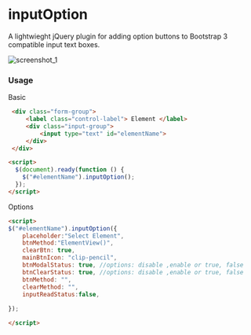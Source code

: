 # inputOption

A lightwieght jQuery plugin for adding option buttons to Bootstrap 3 compatible input text boxes.

![screenshot_1](https://user-images.githubusercontent.com/16623041/36778634-54bac9f6-1c93-11e8-8bab-2f87345807cd.png)

### Usage

Basic
```html
 <div class="form-group">
     <label class="control-label"> Element </label>
     <div class="input-group">         
         <input type="text" id="elementName">
     </div>
 </div>
```
```html
<script>
  $(document).ready(function () {
    $("#elementName").inputOption();
  });
</script>
```
Options

```html
<script>
$("#elementName").inputOption({
    placeholder:"Select Element",
    btnMethod:"ElementView()",
    clearBtn: true,
    mainBtnIcon: "clip-pencil",
    btnModalStatus: true, //options: disable ,enable or true, false
    btnClearStatus: true, //options: disable ,enable or true, false
    btnMethod: "", 
    clearMethod: "",
    inputReadStatus:false,
    
});

</script>
```
